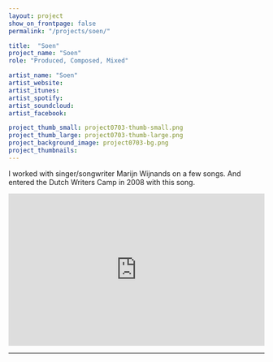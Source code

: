 ```yaml
---
layout: project
show_on_frontpage: false
permalink: "/projects/soen/"

title:  "Soen"
project_name: "Soen"
role: "Produced, Composed, Mixed"

artist_name: "Soen"
artist_website:
artist_itunes:
artist_spotify:
artist_soundcloud:
artist_facebook:

project_thumb_small: project0703-thumb-small.png
project_thumb_large: project0703-thumb-large.png
project_background_image: project0703-bg.png
project_thumbnails:
---
```


I worked with singer/songwriter Marijn Wijnands on a few songs. And entered the Dutch Writers Camp in 2008 with this song.

<iframe width="100%" height="300" scrolling="no" frameborder="no" src="https://w.soundcloud.com/player/?url=https%3A//api.soundcloud.com/tracks/131290452%3Fsecret_token%3Ds-zbOJ9&amp;color=%23e8280b&amp;auto_play=false&amp;hide_related=true&amp;show_comments=false&amp;show_user=true&amp;show_reposts=false&amp;show_teaser=false&amp;visual=true"></iframe>

---
